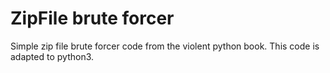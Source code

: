 # ZipFile brute forcer
Simple zip file brute forcer code from the violent python book. This code is adapted to python3.
